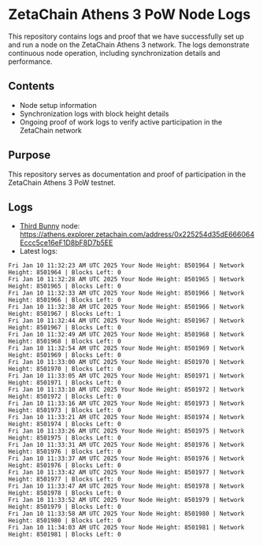 # ZetaChain Athens 3 PoW Node Logs
This repository contains logs and proof that we have successfully set up and run a node on the ZetaChain Athens 3 network. The logs demonstrate continuous node operation, including synchronization details and performance.

## Contents
- Node setup information
- Synchronization logs with block height details
- Ongoing proof of work logs to verify active participation in the ZetaChain network

## Purpose
This repository serves as documentation and proof of participation in the ZetaChain Athens 3 PoW testnet.

## Logs

- [Third Bunny](https://thirdbunny.xyz/) node: https://athens.explorer.zetachain.com/address/0x225254d35dE666064Eccc5ce16eF1D8bF8D7b5EE
- Latest logs:
```
Fri Jan 10 11:32:23 AM UTC 2025 Your Node Height: 8501964 | Network Height: 8501964 | Blocks Left: 0
Fri Jan 10 11:32:28 AM UTC 2025 Your Node Height: 8501965 | Network Height: 8501965 | Blocks Left: 0
Fri Jan 10 11:32:33 AM UTC 2025 Your Node Height: 8501966 | Network Height: 8501966 | Blocks Left: 0
Fri Jan 10 11:32:38 AM UTC 2025 Your Node Height: 8501966 | Network Height: 8501967 | Blocks Left: 1
Fri Jan 10 11:32:44 AM UTC 2025 Your Node Height: 8501967 | Network Height: 8501967 | Blocks Left: 0
Fri Jan 10 11:32:49 AM UTC 2025 Your Node Height: 8501968 | Network Height: 8501968 | Blocks Left: 0
Fri Jan 10 11:32:54 AM UTC 2025 Your Node Height: 8501969 | Network Height: 8501969 | Blocks Left: 0
Fri Jan 10 11:33:00 AM UTC 2025 Your Node Height: 8501970 | Network Height: 8501970 | Blocks Left: 0
Fri Jan 10 11:33:05 AM UTC 2025 Your Node Height: 8501971 | Network Height: 8501971 | Blocks Left: 0
Fri Jan 10 11:33:10 AM UTC 2025 Your Node Height: 8501972 | Network Height: 8501972 | Blocks Left: 0
Fri Jan 10 11:33:16 AM UTC 2025 Your Node Height: 8501973 | Network Height: 8501973 | Blocks Left: 0
Fri Jan 10 11:33:21 AM UTC 2025 Your Node Height: 8501974 | Network Height: 8501974 | Blocks Left: 0
Fri Jan 10 11:33:26 AM UTC 2025 Your Node Height: 8501975 | Network Height: 8501975 | Blocks Left: 0
Fri Jan 10 11:33:31 AM UTC 2025 Your Node Height: 8501976 | Network Height: 8501976 | Blocks Left: 0
Fri Jan 10 11:33:37 AM UTC 2025 Your Node Height: 8501976 | Network Height: 8501976 | Blocks Left: 0
Fri Jan 10 11:33:42 AM UTC 2025 Your Node Height: 8501977 | Network Height: 8501977 | Blocks Left: 0
Fri Jan 10 11:33:47 AM UTC 2025 Your Node Height: 8501978 | Network Height: 8501978 | Blocks Left: 0
Fri Jan 10 11:33:52 AM UTC 2025 Your Node Height: 8501979 | Network Height: 8501979 | Blocks Left: 0
Fri Jan 10 11:33:58 AM UTC 2025 Your Node Height: 8501980 | Network Height: 8501980 | Blocks Left: 0
Fri Jan 10 11:34:03 AM UTC 2025 Your Node Height: 8501981 | Network Height: 8501981 | Blocks Left: 0
```
